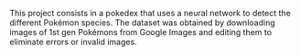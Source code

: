 This project consists in a pokedex that uses a neural network to detect the different Pokémon species.
The dataset was obtained by downloading images of 1st gen Pokémons from Google Images and editing them to eliminate errors or invalid images.
